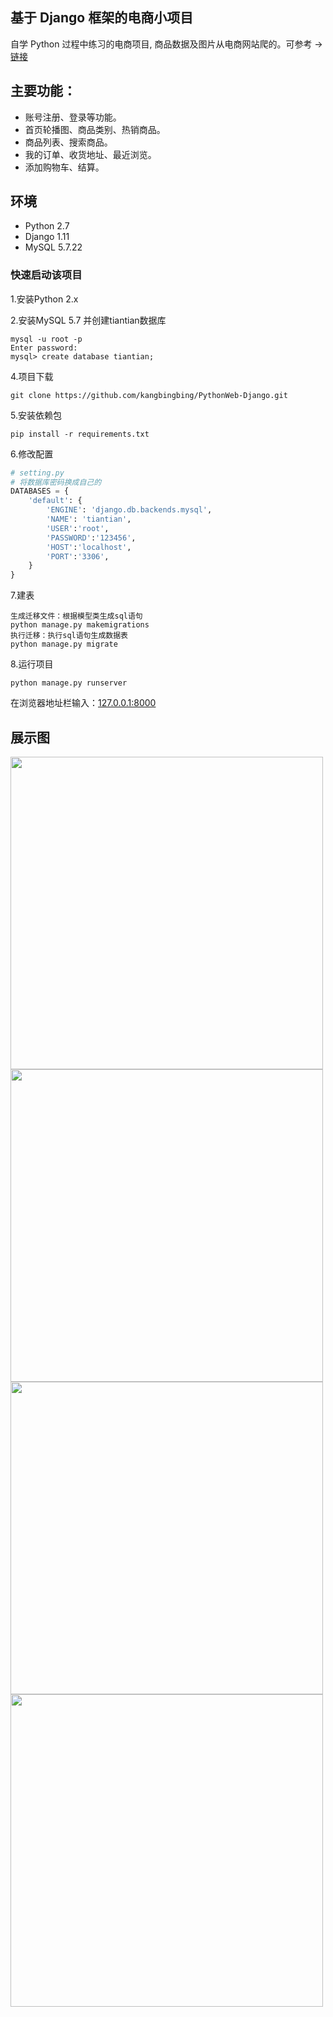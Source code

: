 
## 基于 Django 框架的电商小项目 

自学 Python 过程中练习的电商项目, 商品数据及图片从电商网站爬的。可参考 -> [链接](https://github.com/kangbingbing/Python/blob/master/dianshang.py)


## 主要功能：  
* 账号注册、登录等功能。
* 首页轮播图、商品类别、热销商品。
* 商品列表、搜索商品。
* 我的订单、收货地址、最近浏览。
* 添加购物车、结算。


## 环境
* Python 2.7
* Django 1.11
* MySQL 5.7.22


### 快速启动该项目
1.安装Python 2.x

2.安装MySQL 5.7 并创建tiantian数据库

    mysql -u root -p
    Enter password: 
    mysql> create database tiantian;
    
4.项目下载

    git clone https://github.com/kangbingbing/PythonWeb-Django.git

5.安装依赖包

    pip install -r requirements.txt

6.修改配置

```python
# setting.py
# 将数据库密码换成自己的
DATABASES = {
    'default': {
        'ENGINE': 'django.db.backends.mysql',
        'NAME': 'tiantian',
        'USER':'root',
        'PASSWORD':'123456',
        'HOST':'localhost',
        'PORT':'3306',
    }
}
```
7.建表

	生成迁移文件：根据模型类生成sql语句
    python manage.py makemigrations
    执行迁移：执行sql语句生成数据表
    python manage.py migrate
    
8.运行项目

    python manage.py runserver

在浏览器地址栏输入：[127.0.0.1:8000](127.0.0.1:8000)



## 展示图

<img src="https://ws1.sinaimg.cn/large/9e1008a3ly1ftnchtn232j21y419ykjn.jpg" width="500" hegiht="339"/>
<img src="https://ws1.sinaimg.cn/large/9e1008a3ly1ftnchqn33sj21y61fmhdu.jpg" width="500" hegiht="339"/>
<img src="https://ws1.sinaimg.cn/large/9e1008a3ly1ftncg8ce89j221m1gcnpd.jpg" width="500" hegiht="339"/>
<img src="https://ws1.sinaimg.cn/large/9e1008a3ly1ftnchpqx47j21xu1eealx.jpg" width="500" hegiht="339"/>
